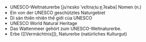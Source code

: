 - UNESCO-Weltnaturerbe [juˈnɛsko ˈvɛltnaˌtuːɐ̯ˌʔɛʁbə]	Nomen (n.)	
- Ein von der UNESCO geschütztes Naturgebiet
- Di sản thiên nhiên thế giới của UNESCO
- UNESCO World Natural Heritage
- Das Wattenmeer gehört zum UNESCO-Weltnaturerbe.
- Erbe ([[Vermächtnis]]), Naturerbe (natürliches Kulturgut)
